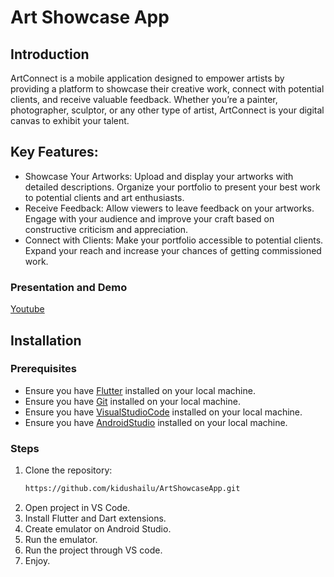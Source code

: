 # Art Showcase App

## Introduction
ArtConnect is a mobile application designed to empower artists by providing a platform to showcase their creative work, connect with potential clients, and receive valuable feedback. Whether you’re a painter, photographer, sculptor, or any other type of artist, ArtConnect is your digital canvas to exhibit your talent.

## Key Features:
- Showcase Your Artworks:
    Upload and display your artworks with detailed descriptions.
    Organize your portfolio to present your best work to potential clients and art enthusiasts.
- Receive Feedback:
    Allow viewers to leave feedback on your artworks.
    Engage with your audience and improve your craft based on constructive criticism and appreciation.
- Connect with Clients:
    Make your portfolio accessible to potential clients.
    Expand your reach and increase your chances of getting commissioned work.


### Presentation and Demo
[Youtube](https://youtu.be/BRABVYuX-lc?si=gGonOTqvWXKMAMAn)

## Installation

### Prerequisites
- Ensure you have [Flutter](https://flutter.dev/docs/get-started/install) installed on your local machine.
- Ensure you have [Git](https://git-scm.com/book/en/v2/Getting-Started-Installing-Git) installed on your local machine.
- Ensure you have [VisualStudioCode](https://code.visualstudio.com/download) installed on your local machine.
- Ensure you have [AndroidStudio](https://developer.android.com/studio?utm_source=android-studio) installed on your local machine.


### Steps
1. Clone the repository:
   ```bash
   https://github.com/kidushailu/ArtShowcaseApp.git
2. Open project in VS Code.
3. Install Flutter and Dart extensions.
4. Create emulator on Android Studio.
5. Run the emulator.
6. Run the project through VS code.
7. Enjoy.
